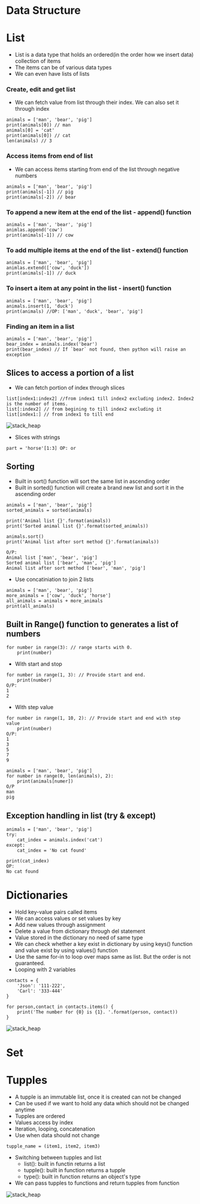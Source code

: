 # Data Structure

# List
- List is a data type that holds an ordered(in the order how we insert data) collection of items
- The items can be of various data types
- We can even have lists of lists

### Create, edit and get list
- We can fetch value from list through their index. We can also set it through index
```
animals = ['man', 'bear', 'pig']
print(animals[0]) // man
animals[0] = 'cat'
print(animals[0]) // cat
len(animals) // 3
```

### Access items from end of list
- We can access items starting from end of the list through negative numbers
```
animals = ['man', 'bear', 'pig']
print(animals[-1]) // pig
print(animals[-2]) // bear
```

### To append a new item at the end of the list - append() function
```
animals = ['man', 'bear', 'pig']
animlas.append('cow')
print(animals[-1]) // cow
```

### To add multiple items at the end of the list - extend() function
```
animals = ['man', 'bear', 'pig']
animlas.extend(['cow', 'duck'])
print(animals[-1]) // duck
```

### To insert a item at any point in the list - insert() function
```
animals = ['man', 'bear', 'pig']
animals.insert(1, 'duck')
print(animals) //OP: ['man', 'duck', 'bear', 'pig']
```

### Finding an item in a list
```
animals = ['man', 'bear', 'pig']
bear_index = animals.index('bear')
print(bear_index) // If `bear` not found, then python will raise an exception
```

## Slices to access a portion of a list
- We can fetch portion of index through slices

```
list[index1:index2] //from index1 till index2 excluding index2. Index2 is the number of items.
list[:index2] // from begining to till index2 excluding it
list[index1:] // from index1 to till end
```

![stack_heap](images/02.drawio.png "icon")
- Slices with strings
```
part = 'horse'[1:3] OP: or
```

## Sorting
- Built in sort() function will sort the same list in ascending order
- Built in sorted() function will create a brand new list and sort it in the ascending order
```
animals = ['man', 'bear', 'pig']
sorted_animals = sorted(animals)

print('Animal list {}'.format(animals))
print('Sorted animal list {}'.format(sorted_animals))

animals.sort()
print('Animal list after sort method {}'.format(animals))

O/P:
Animal list ['man', 'bear', 'pig']
Sorted animal list ['bear', 'man', 'pig']
Animal list after sort method ['bear', 'man', 'pig']
```
- Use concatiniation to join 2 lists
```
animals = ['man', 'bear', 'pig']
more_animals = ['cow', 'duck', 'horse']
all_animals = animals + more_animals
print(all_animals)
```

## Built in Range() function to generates a list of numbers
```
for number in range(3): // range starts with 0.
    print(number)
```

- With start and stop
```
for number in range(1, 3): // Provide start and end.
    print(number) 
O/P:
1
2    
```
- With step value
```
for number in range(1, 10, 2): // Provide start and end with step value
    print(number) 
O/P:
1
3
5
7
9
```

```
animals = ['man', 'bear', 'pig']
for number in range(0, len(animals), 2):
    print(animals[numer])
O/P
man
pig    
```

## Exception handling in list (try & except)
```
animals = ['man', 'bear', 'pig']
try:
    cat_index = animals.index('cat')
except:
    cat_index = 'No cat found'

print(cat_index)
OP:
No cat found
```

# Dictionaries
- Hold key-value pairs called items
- We can access values or set values by key
- Add new values through assignment
- Delete a value from dictionary through del statement
- Value stored in the dictionary no need of same type
- We can check whether a key exist in dictionary by using keys() function and value exist by using values() function
- Use the same for-in to loop over maps same as list. But the order is not guaranteed.
- Looping with 2 variables
```
contacts = {
    'Json': '111-222',
    'Carl': '333-444'
}

for person,contact in contacts.items() {
    print('The number for {0} is {1}. '.format(person, contact))
}
```

![stack_heap](images/03.drawio.png "icon")


# Set

# Tupples
- A tupple is an immutable list, once it is created can not be changed
- Can be used if we want to hold any data which should not be changed anytime
- Tupples are ordered
- Values access by index
- Iteration, looping, concatenation
- Use when data should not change
```
tupple_name = (item1, item2, item3)
```
- Switching between tupples and list
    - list(): built in functin returns a list
    - tupple(): built in function returns a tupple
    - type(): built in function returns an object's type
- We can pass tupples to functions and return tupples from function

![stack_heap](images/04.drawio.png "icon")
